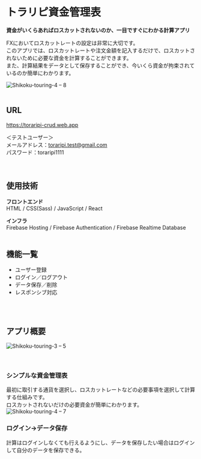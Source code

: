 # トラリピ資金管理表

<strong>資金がいくらあればロスカットされないのか、一目ですぐにわかる計算アプリ</strong>

FXにおいてロスカットレートの設定は非常に大切です。  
このアプリでは、ロスカットレートや注文金額を記入するだけで、ロスカットされないために必要な資金を計算することができます。  
また、計算結果をデータとして保存することができ、今いくら資金が拘束されているのか簡単にわかります。

![Shikoku-touring-4 – 8](https://user-images.githubusercontent.com/70832534/103171693-9f991680-4891-11eb-84a8-28da64886258.jpg)
<br />
<br />

## URL

<https://toraripi-crud.web.app>

＜テストユーザー＞  
メールアドレス：toraripi.test@gmail.com  
パスワード：toraripi1111  
<br />
<br />

## 使用技術
<strong>フロントエンド</strong>  
HTML / CSS(Sass) / JavaScript / React 

<strong>インフラ</strong>  
Firebase Hosting / Firebase Authentication / Firebase Realtime Database
<br />
<br />

## 機能一覧

* ユーザー登録
* ログイン／ログアウト
* データ保存／削除
* レスポンシブ対応
<br />
<br />

## アプリ概要

![Shikoku-touring-3 – 5](https://user-images.githubusercontent.com/70832534/103170459-b9cdf700-4887-11eb-928c-fd5a5f98bbcf.jpg)
<br />
<br />
<br />

### シンプルな資金管理表
最初に取引する通貨を選択し、ロスカットレートなどの必要事項を選択して計算する仕組みです。  
ロスカットされないだけの必要資金が簡単にわかります。 
![Shikoku-touring-4 – 7](https://user-images.githubusercontent.com/70832534/103170554-5d1f0c00-4888-11eb-91b1-db9f19c9199f.jpg)

### ログイン→データ保存  
計算はログインしなくても行えるようにし、データを保存したい場合はログインして自分のデータを保存できる。
